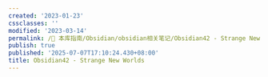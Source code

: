 ```yaml
---
created: '2023-01-23'
cssclasses: ''
modified: '2023-03-14'
permalink: /🧰 本库指南/Obsidian/obsidian相关笔记/Obsidian42 - Strange New Worlds.md
publish: true
published: '2025-07-07T17:10:24.430+08:00'
title: Obsidian42 - Strange New Worlds
---
```


